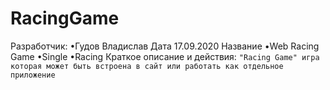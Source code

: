 # RacingGame
Разработчик:
•Гудов Владислав
Дата 17.09.2020
Название 
•Web Racing Game
•Single
•Racing
Краткое описание и действия:
` "Racing Game" игра которая может быть встроена в сайт
или работать как отдельное приложение `
